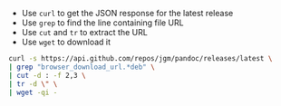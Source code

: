 * Use `curl` to get the JSON response for the latest release
* Use `grep` to find the line containing file URL
* Use `cut` and `tr` to extract the URL
* Use `wget` to download it

```bash
curl -s https://api.github.com/repos/jgm/pandoc/releases/latest \
| grep "browser_download_url.*deb" \
| cut -d : -f 2,3 \
| tr -d \" \
| wget -qi -
```